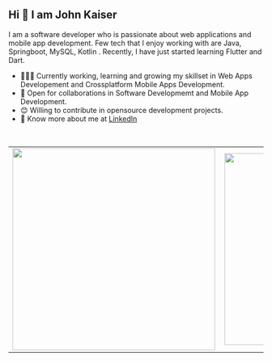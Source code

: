 
## Hi 👋 I am John Kaiser  


I am a software developer who is passionate about web applications and mobile app development. Few tech that I enjoy working with are Java, Springboot, MySQL, Kotlin . Recently, I have just started learning Flutter and Dart.

- 👨🏽‍💻 Currently working, learning and growing my skillset in Web Apps Developement and Crossplatform Mobile Apps Development.
- 🤝 Open for collaborations in Software Developmemt and Mobile App Development.
- 😊 Willing to contribute in opensource development projects.
- 👨 Know more about me at [LinkedIn](https://www.linkedin.com/in/john-kaiser-910692212/) 

<br>

<center>
  <table>
    <tr>
        <td><img width="400px" align="left" src="https://github-readme-stats.vercel.app/api?username=johnkaizer&count_private=true&show_icons=true&theme=dark&layout=compact" /></td>
        <td><img width="380px" align="left" src="https://github-readme-stats.vercel.app/api/top-langs/?username=johnkaizer&hide=html&layout=compact&theme=dark" /></td>      
    </tr>   
  </table>
</center>

